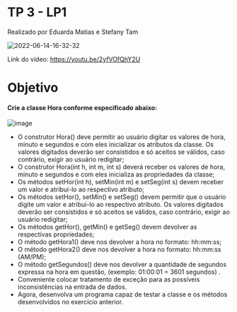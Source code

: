 # TP 3 - LP1
Realizado por Eduarda Matias e Stefany Tam

![2022-06-14-16-32-32](https://user-images.githubusercontent.com/85466761/173674238-e00421e1-8e03-42aa-a5aa-75ad49158d65.gif)

Link do vídeo: https://youtu.be/2yfVOfQhY2U


# Objetivo

#### Crie a classe Hora conforme especificado abaixo: <br>

![image](https://user-images.githubusercontent.com/85466761/173672175-2b07f1f1-f312-4d92-86fd-645c513fba84.png) <br>

+ O construtor Hora() deve permitir ao usuário digitar os valores de hora, minuto e
segundos e com eles inicializar os atributos da classe. Os valores digitados deverão ser
consistidos e só aceitos se válidos, caso contrário, exigir ao usuário redigitar;
+ O construtor Hora(int h, int m, int s) deverá receber os valores de hora, minuto e
segundos e com eles inicializa as propriedades da classe;
+ Os métodos setHor(int h), setMin(int m) e setSeg(int s) devem receber um valor e
atribuí-lo ao respectivo atributo;
+ Os métodos setHor(), setMin() e setSeg() devem permitir que o usuário digite um
valor e atribuí-lo ao respectivo atributo. Os valores digitados deverão ser consistidos e
só aceitos se válidos, caso contrário, exigir ao usuário redigitar;
+ Os métodos getHor(), getMin() e getSeg() devem devolver as respectivas
propriedades;
+ O método getHora1() deve nos devolver a hora no formato: hh:mm:ss;
+ O método getHora2() deve nos devolver a hora no formato: hh:mm:ss (AM/PM);
+ O método getSegundos() deve nos devolver a quantidade de segundos expressa na
hora em questão, (exemplo: 01:00:01 = 3601 segundos) .
+ Conveniente colocar tratamento de exceção para as possíveis inconsistências na
entrada de dados. 
+ Agora, desenvolva um programa capaz de testar a classe e os métodos desenvolvidos no
exercício anterior.
